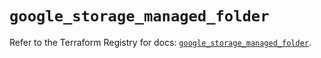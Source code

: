 # `google_storage_managed_folder`

Refer to the Terraform Registry for docs: [`google_storage_managed_folder`](https://registry.terraform.io/providers/hashicorp/google-beta/5.41.0/docs/resources/google_storage_managed_folder).

